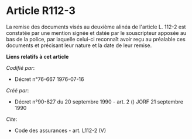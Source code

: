 # Article R112-3

La remise des documents visés au deuxième alinéa de l'article L. 112-2 est constatée par une mention signée et datée par le
souscripteur apposée au bas de la police, par laquelle celui-ci reconnaît avoir reçu au préalable ces documents et précisant
leur nature et la date de leur remise.

**Liens relatifs à cet article**

_Codifié par_:

  - Décret n°76-667 1976-07-16

_Créé par_:

  - Décret n°90-827 du 20 septembre 1990 - art. 2 () JORF 21 septembre 1990

_Cite_:

  - Code des assurances - art. L112-2 (V)
